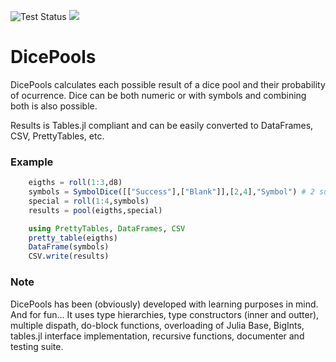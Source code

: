![Test Status](https://github.com/lsaenzt/DicePools.jl/workflows/Tests/badge.svg)
[![](https://img.shields.io/badge/docs-latest-blue.svg)](https://lsaenzt.github.io/DicePools.jl/dev/)

# DicePools

DicePools calculates each possible result of a dice pool and their probability of ocurrence. Dice can be both numeric or with symbols and combining both is also possible.

Results is Tables.jl compliant and can be easily converted to DataFrames, CSV, PrettyTables, etc.

### Example 
```julia
    eigths = roll(1:3,d8)
    symbols = SymbolDice([["Success"],["Blank"]],[2,4],"Symbol") # 2 success and 4 blanks
    special = roll(1:4,symbols)
    results = pool(eigths,special)

    using PrettyTables, DataFrames, CSV
    pretty_table(eigths)
    DataFrame(symbols)
    CSV.write(results)
```

### Note

DicePools has been (obviously) developed with learning purposes in mind. And for fun... It uses type hierarchies, type constructors (inner and outter), multiple dispath, do-block functions, overloading of Julia Base, BigInts, tables.jl interface implementation, recursive functions, documenter and testing suite.
